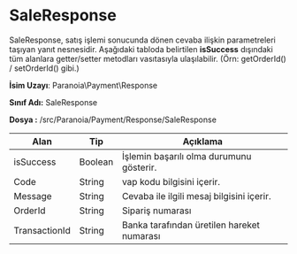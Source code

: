 # SaleResponse

SaleResponse, satış işlemi sonucunda dönen cevaba ilişkin  parametreleri taşıyan yanıt nesnesidir. Aşağıdaki tabloda belirtilen **isSuccess** dışındaki tüm alanlara getter/setter metodları vasıtasıyla ulaşılabilir. (Örn: getOrderId() / setOrderId() gibi.) 

**İsim Uzayı**:
Paranoia\Payment\Response

**Sınıf Adı:**
SaleResponse

**Dosya :**
/src/Paranoia/Payment/Response/SaleResponse

| Alan          | Tip        | Açıklama                                   |
|---------------|------------|--------------------------------------------|
| isSuccess     | Boolean    | İşlemin başarılı olma durumunu gösterir.   |
| Code 			| String	 |vap kodu bilgisini içerir.                  |
| Message		| String     | Cevaba ile ilgili mesaj bilgisini içerir.  |
| OrderId       | String     | Sipariş numarası                           |
| TransactionId | String     | Banka tarafından üretilen hareket numarası |
